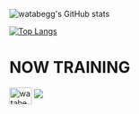 ![watabegg's GitHub stats](https://github-readme-stats.vercel.app/api?username=watabegg&show_icons=true&theme=vue-dark)

[![Top Langs](https://github-readme-stats.vercel.app/api/top-langs/?username=watabegg&layout=compact&theme=vue-dark)](https://github.com/anuraghazra/github-readme-stats)


# NOW TRAINING

<p align="left">
<a href="https://x.com/watabegg" target="blank"><img align="center" src="https://raw.githubusercontent.com/rahuldkjain/github-profile-readme-generator/master/src/images/icons/Social/twitter.svg" alt="watabegg" height="30" width="40" /></a>
<a href="watabegg@gmail.com"><img src="https://img.shields.io/badge/Gmail-d14836?style=flat-square&logo=Gmail&logoColor=white&link=watabegg@gmail.com"/></a>
</p>

